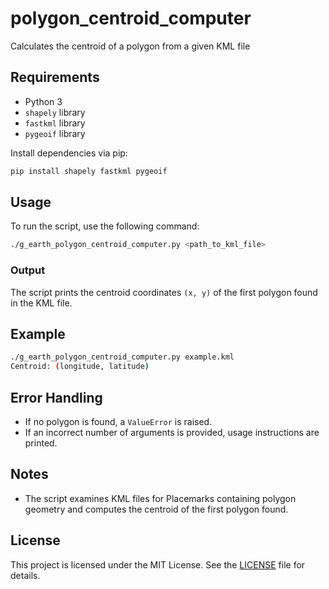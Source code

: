 # polygon_centroid_computer
Calculates the centroid of a polygon from a given KML file

## Requirements

- Python 3
- `shapely` library
- `fastkml` library
- `pygeoif` library

Install dependencies via pip:
```sh
pip install shapely fastkml pygeoif
```

## Usage

To run the script, use the following command:
```sh
./g_earth_polygon_centroid_computer.py <path_to_kml_file>
```

### Output

The script prints the centroid coordinates `(x, y)` of the first polygon found in the KML file.

## Example
```sh
./g_earth_polygon_centroid_computer.py example.kml
Centroid: (longitude, latitude)
```

## Error Handling

- If no polygon is found, a `ValueError` is raised.
- If an incorrect number of arguments is provided, usage instructions are printed.

## Notes

- The script examines KML files for Placemarks containing polygon geometry and computes the centroid of the first polygon found.

## License

This project is licensed under the MIT License. See the [LICENSE](LICENSE) file for details.

